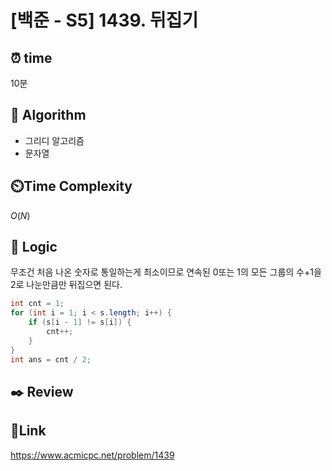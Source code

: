 # [백준 - S5] 1439. 뒤집기

## ⏰ **time**

10분

## :pushpin: **Algorithm**

- 그리디 알고리즘
- 문자열 

## ⏲️**Time Complexity**

$O(N)$

## :round_pushpin: **Logic**
무조건 처음 나온 숫자로 통일하는게 최소이므로 연속된 0또는 1의 모든 그룹의 수+1을 2로 나눈만큼만 뒤집으면 된다.
```java
int cnt = 1;
for (int i = 1; i < s.length; i++) {
    if (s[i - 1] != s[i]) {
        cnt++;
    }
}
int ans = cnt / 2;
```  
## :black_nib: **Review** 
## 📡**Link**
https://www.acmicpc.net/problem/1439